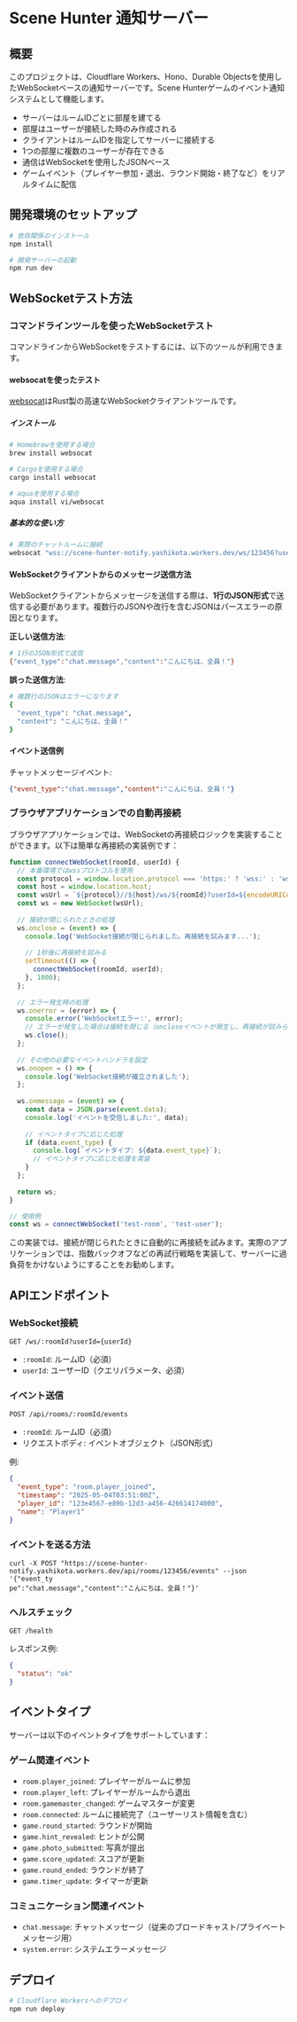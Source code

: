 # Scene Hunter 通知サーバー

## 概要

このプロジェクトは、Cloudflare Workers、Hono、Durable Objectsを使用したWebSocketベースの通知サーバーです。Scene Hunterゲームのイベント通知システムとして機能します。

- サーバーはルームIDごとに部屋を建てる
- 部屋はユーザーが接続した時のみ作成される
- クライアントはルームIDを指定してサーバーに接続する
- 1つの部屋に複数のユーザーが存在できる
- 通信はWebSocketを使用したJSONベース
- ゲームイベント（プレイヤー参加・退出、ラウンド開始・終了など）をリアルタイムに配信

## 開発環境のセットアップ

```bash
# 依存関係のインストール
npm install

# 開発サーバーの起動
npm run dev
```

## WebSocketテスト方法

### コマンドラインツールを使ったWebSocketテスト

コマンドラインからWebSocketをテストするには、以下のツールが利用できます。

#### websocatを使ったテスト

[websocat](https://github.com/vi/websocat)はRust製の高速なWebSocketクライアントツールです。

##### インストール

```bash
# Homebrewを使用する場合
brew install websocat

# Cargoを使用する場合
cargo install websocat

# aquaを使用する場合
aqua install vi/websocat
```

##### 基本的な使い方

```bash
# 実際のチャットルームに接続
websocat "wss://scene-hunter-notify.yashikota.workers.dev/ws/123456?userId=test-user"
```

#### WebSocketクライアントからのメッセージ送信方法

WebSocketクライアントからメッセージを送信する際は、**1行のJSON形式**で送信する必要があります。複数行のJSONや改行を含むJSONはパースエラーの原因となります。

**正しい送信方法**:

```bash
# 1行のJSON形式で送信
{"event_type":"chat.message","content":"こんにちは、全員！"}
```

**誤った送信方法**:

```bash
# 複数行のJSONはエラーになります
{
  "event_type": "chat.message",
  "content": "こんにちは、全員！"
}
```

#### イベント送信例

チャットメッセージイベント:

```json
{"event_type":"chat.message","content":"こんにちは、全員！"}
```

### ブラウザアプリケーションでの自動再接続

ブラウザアプリケーションでは、WebSocketの再接続ロジックを実装することができます。以下は簡単な再接続の実装例です：

```javascript
function connectWebSocket(roomId, userId) {
  // 本番環境ではwssプロトコルを使用
  const protocol = window.location.protocol === 'https:' ? 'wss:' : 'ws:';
  const host = window.location.host;
  const wsUrl = `${protocol}//${host}/ws/${roomId}?userId=${encodeURIComponent(userId)}`;
  const ws = new WebSocket(wsUrl);
  
  // 接続が閉じられたときの処理
  ws.onclose = (event) => {
    console.log('WebSocket接続が閉じられました。再接続を試みます...');
    
    // 1秒後に再接続を試みる
    setTimeout(() => {
      connectWebSocket(roomId, userId);
    }, 1000);
  };
  
  // エラー発生時の処理
  ws.onerror = (error) => {
    console.error('WebSocketエラー:', error);
    // エラーが発生した場合は接続を閉じる（oncloseイベントが発生し、再接続が試みられる）
    ws.close();
  };
  
  // その他の必要なイベントハンドラを設定
  ws.onopen = () => {
    console.log('WebSocket接続が確立されました');
  };
  
  ws.onmessage = (event) => {
    const data = JSON.parse(event.data);
    console.log('イベントを受信しました:', data);
    
    // イベントタイプに応じた処理
    if (data.event_type) {
      console.log(`イベントタイプ: ${data.event_type}`);
      // イベントタイプに応じた処理を実装
    }
  };
  
  return ws;
}

// 使用例
const ws = connectWebSocket('test-room', 'test-user');
```

この実装では、接続が閉じられたときに自動的に再接続を試みます。実際のアプリケーションでは、指数バックオフなどの再試行戦略を実装して、サーバーに過負荷をかけないようにすることをお勧めします。

## APIエンドポイント

### WebSocket接続

```
GET /ws/:roomId?userId={userId}
```

- `:roomId`: ルームID（必須）
- `userId`: ユーザーID（クエリパラメータ、必須）

### イベント送信

```
POST /api/rooms/:roomId/events
```

- `:roomId`: ルームID（必須）
- リクエストボディ: イベントオブジェクト（JSON形式）

例:
```json
{
  "event_type": "room.player_joined",
  "timestamp": "2025-05-04T03:51:00Z",
  "player_id": "123e4567-e89b-12d3-a456-426614174000",
  "name": "Player1"
}
```

### イベントを送る方法

```
curl -X POST "https://scene-hunter-notify.yashikota.workers.dev/api/rooms/123456/events" --json '{"event_ty
pe":"chat.message","content":"こんにちは、全員！"}'
```

### ヘルスチェック

```
GET /health
```

レスポンス例:
```json
{
  "status": "ok"
}
```

## イベントタイプ

サーバーは以下のイベントタイプをサポートしています：

### ゲーム関連イベント

- `room.player_joined`: プレイヤーがルームに参加
- `room.player_left`: プレイヤーがルームから退出
- `room.gamemaster_changed`: ゲームマスターが変更
- `room.connected`: ルームに接続完了（ユーザーリスト情報を含む）
- `game.round_started`: ラウンドが開始
- `game.hint_revealed`: ヒントが公開
- `game.photo_submitted`: 写真が提出
- `game.score_updated`: スコアが更新
- `game.round_ended`: ラウンドが終了
- `game.timer_update`: タイマーが更新

### コミュニケーション関連イベント

- `chat.message`: チャットメッセージ（従来のブロードキャスト/プライベートメッセージ用）
- `system.error`: システムエラーメッセージ

## デプロイ

```bash
# Cloudflare Workersへのデプロイ
npm run deploy
```
